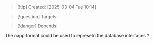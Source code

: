 
>[!tip] Created: [2025-03-04 Tue 10:14]

>[!question] Targets: 

>[!danger] Depends: 

The napp format could be used to represetn the database interfaces ?
